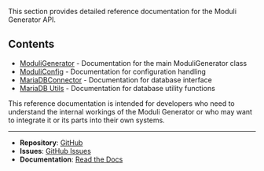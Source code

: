 This section provides detailed reference documentation for the Moduli Generator API.

## Contents

- [ModuliGenerator](moduli_generator.md) - Documentation for the main ModuliGenerator class
- [ModuliConfig](config.md) - Documentation for configuration handling
- [MariaDBConnector](db.md) - Documentation for database interface
- [MariaDB Utils](db.utils.md) - Documentation for database utility functions

This reference documentation is intended for developers who need to understand the internal workings of the Moduli
Generator or who may want to integrate it or its parts into their own systems.

____

- **Repository**: [GitHub](https://github.com/beckerwilliams/moduli_generator)
- **Issues**: [GitHub Issues](https://github.com/beckerwilliams/moduli_generator/issues)
- **Documentation**: [Read the Docs](https://moduli-generator.readthedocs.io/)